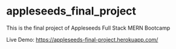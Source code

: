 # appleseeds_final_project
This is the final project of Appleseeds Full Stack MERN Bootcamp

Live Demo: https://appleseeds-final-project.herokuapp.com/
